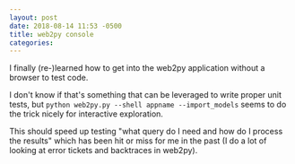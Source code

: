 ```yaml
---
layout: post
date: 2018-08-14 11:53 -0500
title: web2py console
categories: 
---
```

I finally (re-)learned how to get into the web2py application without a browser to test code.

I don't know if that's something that can be leveraged to write proper unit tests,
but ```python web2py.py --shell appname --import_models``` seems to do the trick nicely for interactive exploration.

This should speed up testing "what query do I need and how do I process the results" which has been hit or miss for me in the past (I do a lot of looking at error tickets and backtraces in web2py).





